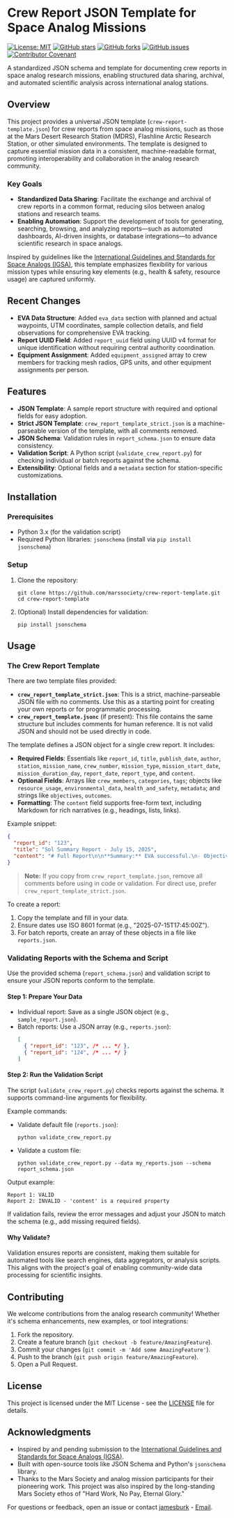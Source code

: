 # Crew Report JSON Template for Space Analog Missions

[![License: MIT](https://img.shields.io/badge/License-MIT-yellow.svg)](https://opensource.org/licenses/MIT)
[![GitHub stars](https://img.shields.io/github/stars/marssociety/crew-report-template)](https://github.com/marssociety/crew-report-template/stargazers)
[![GitHub forks](https://img.shields.io/github/forks/marssociety/crew-report-template)](https://github.com/marssociety/crew-report-template/network)
[![GitHub issues](https://img.shields.io/github/issues/marssociety/crew-report-template)](https://github.com/marssociety/crew-report-template/issues)
[![Contributor Covenant](https://img.shields.io/badge/Contributor%20Covenant-2.1-4baaaa.svg)](CODE_OF_CONDUCT.md)

A standardized JSON schema and template for documenting crew reports in space analog research missions, enabling structured data sharing, archival, and automated scientific analysis across international analog stations.

## Overview

This project provides a universal JSON template (`crew-report-template.json`) for crew reports from space analog missions, such as those at the Mars Desert Research Station (MDRS), Flashline Arctic Research Station, or other simulated environments. The template is designed to capture essential mission data in a consistent, machine-readable format, promoting interoperability and collaboration in the analog research community.

### Key Goals
- **Standardized Data Sharing**: Facilitate the exchange and archival of crew reports in a common format, reducing silos between analog stations and research teams.
- **Enabling Automation**: Support the development of tools for generating, searching, browsing, and analyzing reports—such as automated dashboards, AI-driven insights, or database integrations—to advance scientific research in space analogs.

Inspired by guidelines like the [International Guidelines and Standards for Space Analogs (IGSA)](https://analogstandards.space/), this template emphasizes flexibility for various mission types while ensuring key elements (e.g., health & safety, resource usage) are captured uniformly.

## Recent Changes
- **EVA Data Structure**: Added `eva_data` section with planned and actual waypoints, UTM coordinates, sample collection details, and field observations for comprehensive EVA tracking.
- **Report UUID Field**: Added `report_uuid` field using UUID v4 format for unique identification without requiring central authority coordination.
- **Equipment Assignment**: Added `equipment_assigned` array to crew members for tracking mesh radios, GPS units, and other equipment assignments per person.

## Features
- **JSON Template**: A sample report structure with required and optional fields for easy adoption.
- **Strict JSON Template**: `crew_report_template_strict.json` is a machine-parseable version of the template, with all comments removed.
- **JSON Schema**: Validation rules in `report_schema.json` to ensure data consistency.
- **Validation Script**: A Python script (`validate_crew_report.py`) for checking individual or batch reports against the schema.
- **Extensibility**: Optional fields and a `metadata` section for station-specific customizations.

## Installation

### Prerequisites
- Python 3.x (for the validation script)
- Required Python libraries: `jsonschema` (install via `pip install jsonschema`)

### Setup
1. Clone the repository:
   ```
   git clone https://github.com/marssociety/crew-report-template.git
   cd crew-report-template
   ```

2. (Optional) Install dependencies for validation:
   ```
   pip install jsonschema
   ```

## Usage

### The Crew Report Template

There are two template files provided:

- **`crew_report_template_strict.json`**: This is a strict, machine-parseable JSON file with no comments. Use this as a starting point for creating your own reports or for programmatic processing.
- **`crew_report_template.jsonc`** (if present): This file contains the same structure but includes comments for human reference. It is not valid JSON and should not be used directly in code.

The template defines a JSON object for a single crew report. It includes:
- **Required Fields**: Essentials like `report_id`, `title`, `publish_date`, `author`, `station`, `mission_name`, `crew_number`, `mission_type`, `mission_start_date`, `mission_duration_day`, `report_date`, `report_type`, and `content`.
- **Optional Fields**: Arrays like `crew_members`, `categories`, `tags`; objects like `resource_usage`, `environmental_data`, `health_and_safety`, `metadata`; and strings like `objectives`, `outcomes`.
- **Formatting**: The `content` field supports free-form text, including Markdown for rich narratives (e.g., headings, lists, links).

Example snippet:
```json
{
  "report_id": "123",
  "title": "Sol Summary Report - July 15, 2025",
  "content": "# Full Report\n\n**Summary:** EVA successful.\n- Objective: Sample collection\n"
}
```

> **Note:** If you copy from `crew_report_template.json`, remove all comments before using in code or validation. For direct use, prefer `crew_report_template_strict.json`.

To create a report:
1. Copy the template and fill in your data.
2. Ensure dates use ISO 8601 format (e.g., "2025-07-15T17:45:00Z").
3. For batch reports, create an array of these objects in a file like `reports.json`.

### Validating Reports with the Schema and Script
Use the provided schema (`report_schema.json`) and validation script to ensure your JSON reports conform to the template.

#### Step 1: Prepare Your Data
- Individual report: Save as a single JSON object (e.g., `sample_report.json`).
- Batch reports: Use a JSON array (e.g., `reports.json`):
  ```json
  [
    { "report_id": "123", /* ... */ },
    { "report_id": "124", /* ... */ }
  ]
  ```

#### Step 2: Run the Validation Script
The script (`validate_crew_report.py`) checks reports against the schema. It supports command-line arguments for flexibility.

Example commands:
- Validate default file (`reports.json`):
  ```
  python validate_crew_report.py
  ```

- Validate a custom file:
  ```
  python validate_crew_report.py --data my_reports.json --schema report_schema.json
  ```

Output example:
```
Report 1: VALID
Report 2: INVALID - 'content' is a required property
```

If validation fails, review the error messages and adjust your JSON to match the schema (e.g., add missing required fields).

#### Why Validate?
Validation ensures reports are consistent, making them suitable for automated tools like search engines, data aggregators, or analysis scripts. This aligns with the project's goal of enabling community-wide data processing for scientific insights.

## Contributing
We welcome contributions from the analog research community! Whether it's schema enhancements, new examples, or tool integrations:
1. Fork the repository.
2. Create a feature branch (`git checkout -b feature/AmazingFeature`).
3. Commit your changes (`git commit -m 'Add some AmazingFeature'`).
4. Push to the branch (`git push origin feature/AmazingFeature`).
5. Open a Pull Request.

## License
This project is licensed under the MIT License - see the [LICENSE](LICENSE) file for details.

## Acknowledgments
- Inspired by and pending submission to the [International Guidelines and Standards for Space Analogs (IGSA)](https://analogstandards.space/).
- Built with open-source tools like JSON Schema and Python's `jsonschema` library.
- Thanks to the Mars Society and analog mission participants for their pioneering work. This project was also inspired by the long-standing Mars Society ethos of "Hard Work, No Pay, Eternal Glory."

For questions or feedback, open an issue or contact [jamesburk](https://github.com/jamesburk) - [Email](mailto:jburk@marssociety.org).
